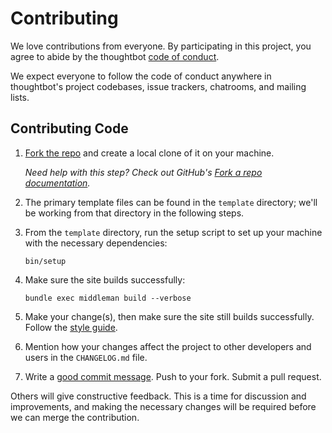 # Contributing

We love contributions from everyone.
By participating in this project,
you agree to abide by the thoughtbot [code of conduct].

[code of conduct]: https://thoughtbot.com/open-source-code-of-conduct

We expect everyone to follow the code of conduct
anywhere in thoughtbot's project codebases,
issue trackers, chatrooms, and mailing lists.

## Contributing Code

1. [Fork the repo][fork] and create a local clone of it on your machine.

    _Need help with this step? Check out GitHub's
    [Fork a repo documentation][forking-docs]._

1. The primary template files can be found in the `template` directory; we'll
   be working from that directory in the following steps.

1. From the `template` directory, run the setup script to set up your machine
   with the necessary dependencies:

    ```
    bin/setup
    ```

1. Make sure the site builds successfully:

    ```
    bundle exec middleman build --verbose
    ```

1. Make your change(s), then make sure the site still builds successfully.
   Follow the [style guide][style].

1. Mention how your changes affect the project to other developers and users in
   the `CHANGELOG.md` file.

1. Write a [good commit message][commit]. Push to your fork. Submit a pull
   request.

Others will give constructive feedback.
This is a time for discussion and improvements,
and making the necessary changes will be required before we can
merge the contribution.

[fork]: https://github.com/thoughtbot/middleman-template/fork
[forking-docs]: https://help.github.com/articles/fork-a-repo/
[style]: https://github.com/thoughtbot/guides/tree/master/style
[commit]: http://tbaggery.com/2008/04/19/a-note-about-git-commit-messages.html
